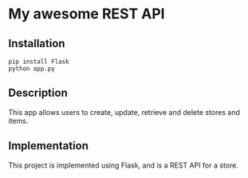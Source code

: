 # My awesome REST API

## Installation

```
pip install Flask
python app.py
```

## Description

This app allows users to create, update, retrieve and delete stores and items.

## Implementation

This project is implemented using Flask, and is a REST API for a store.
